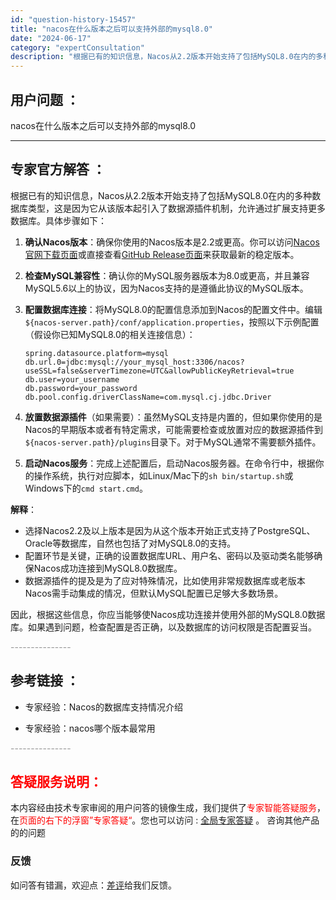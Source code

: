 ```yaml
---
id: "question-history-15457"
title: "nacos在什么版本之后可以支持外部的mysql8.0"
date: "2024-06-17"
category: "expertConsultation"
description: "根据已有的知识信息，Nacos从2.2版本开始支持了包括MySQL8.0在内的多种数据库类型，这是因为它从该版本起引入了数据源插件机制，允许通过扩展支持更多数据库。具体步骤如下：1. **确认Nacos版本**：确保你使用的Nacos版本是2.2或更高。你可以访问[Nacos官网下载页面](http"
---
```


## 用户问题 ： 
 nacos在什么版本之后可以支持外部的mysql8.0  

---------------
## 专家官方解答 ：

根据已有的知识信息，Nacos从2.2版本开始支持了包括MySQL8.0在内的多种数据库类型，这是因为它从该版本起引入了数据源插件机制，允许通过扩展支持更多数据库。具体步骤如下：

1. **确认Nacos版本**：确保你使用的Nacos版本是2.2或更高。你可以访问[Nacos官网下载页面](https://nacos.io/download/nacos-server/)或直接查看[GitHub Release页面](https://github.com/alibaba/nacos/releases)来获取最新的稳定版本。

2. **检查MySQL兼容性**：确认你的MySQL服务器版本为8.0或更高，并且兼容MySQL5.6以上的协议，因为Nacos支持的是遵循此协议的MySQL版本。

3. **配置数据库连接**：将MySQL8.0的配置信息添加到Nacos的配置文件中。编辑`${nacos-server.path}/conf/application.properties`，按照以下示例配置（假设你已知MySQL8.0的相关连接信息）：
   ```
   spring.datasource.platform=mysql
   db.url.0=jdbc:mysql://your_mysql_host:3306/nacos?useSSL=false&serverTimezone=UTC&allowPublicKeyRetrieval=true
   db.user=your_username
   db.password=your_password
   db.pool.config.driverClassName=com.mysql.cj.jdbc.Driver
   ```

4. **放置数据源插件**（如果需要）：虽然MySQL支持是内置的，但如果你使用的是Nacos的早期版本或者有特定需求，可能需要检查或放置对应的数据源插件到`${nacos-server.path}/plugins`目录下。对于MySQL通常不需要额外插件。

5. **启动Nacos服务**：完成上述配置后，启动Nacos服务器。在命令行中，根据你的操作系统，执行对应脚本，如Linux/Mac下的`sh bin/startup.sh`或Windows下的`cmd start.cmd`。

**解释**：
- 选择Nacos2.2及以上版本是因为从这个版本开始正式支持了PostgreSQL、Oracle等数据库，自然也包括了对MySQL8.0的支持。
- 配置环节是关键，正确的设置数据库URL、用户名、密码以及驱动类名能够确保Nacos成功连接到MySQL8.0数据库。
- 数据源插件的提及是为了应对特殊情况，比如使用非常规数据库或老版本Nacos需手动集成的情况，但默认MySQL配置已足够大多数场景。

因此，根据这些信息，你应当能够使Nacos成功连接并使用外部的MySQL8.0数据库。如果遇到问题，检查配置是否正确，以及数据库的访问权限是否配置妥当。


<font color="#949494">---------------</font> 


## 参考链接 ：

* 专家经验：Nacos的数据库支持情况介绍 
 
 * 专家经验：nacos哪个版本最常用 


 <font color="#949494">---------------</font> 
 


## <font color="#FF0000">答疑服务说明：</font> 

本内容经由技术专家审阅的用户问答的镜像生成，我们提供了<font color="#FF0000">专家智能答疑服务</font>，在<font color="#FF0000">页面的右下的浮窗”专家答疑“</font>。您也可以访问 : [全局专家答疑](https://answer.opensource.alibaba.com/docs/intro) 。 咨询其他产品的的问题

### 反馈
如问答有错漏，欢迎点：[差评](https://ai.nacos.io/user/feedbackByEnhancerGradePOJOID?enhancerGradePOJOId=15527)给我们反馈。
